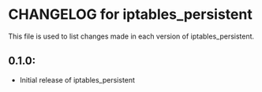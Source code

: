 # CHANGELOG for iptables_persistent

This file is used to list changes made in each version of iptables_persistent.

## 0.1.0:

* Initial release of iptables_persistent
